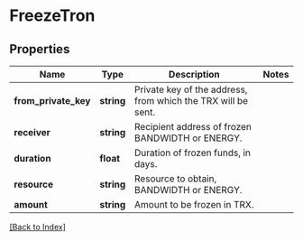# FreezeTron

## Properties

Name | Type | Description | Notes
------------ | ------------- | ------------- | -------------
**from_private_key** | **string** | Private key of the address, from which the TRX will be sent. |
**receiver** | **string** | Recipient address of frozen BANDWIDTH or ENERGY. |
**duration** | **float** | Duration of frozen funds, in days. |
**resource** | **string** | Resource to obtain, BANDWIDTH or ENERGY. |
**amount** | **string** | Amount to be frozen in TRX. |

[[Back to Index]](../index.md)
